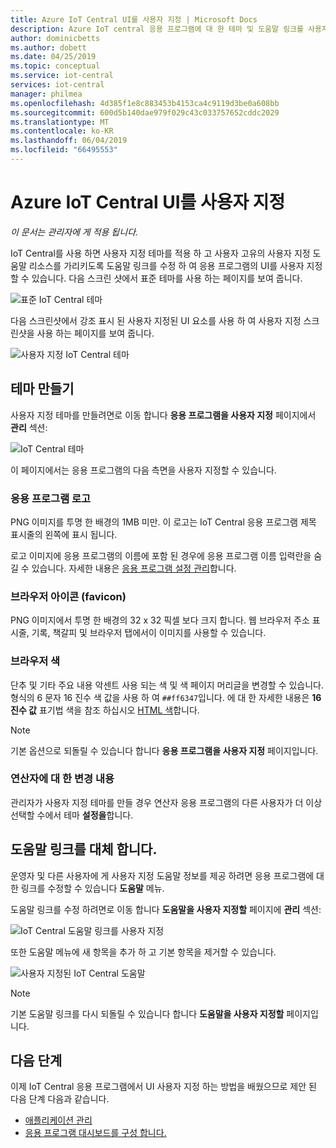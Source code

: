 ```yaml
---
title: Azure IoT Central UI를 사용자 지정 | Microsoft Docs
description: Azure IoT central 응용 프로그램에 대 한 테마 및 도움말 링크를 사용자 지정 하는 방법
author: dominicbetts
ms.author: dobett
ms.date: 04/25/2019
ms.topic: conceptual
ms.service: iot-central
services: iot-central
manager: philmea
ms.openlocfilehash: 4d385f1e8c883453b4153ca4c9119d3be0a608bb
ms.sourcegitcommit: 600d5b140dae979f029c43c033757652cddc2029
ms.translationtype: MT
ms.contentlocale: ko-KR
ms.lasthandoff: 06/04/2019
ms.locfileid: "66495553"
---
```

# <a name="customize-the-azure-iot-central-ui"></a>Azure IoT Central UI를 사용자 지정 

*이 문서는 관리자에 게 적용 됩니다.*

IoT Central를 사용 하면 사용자 지정 테마를 적용 하 고 사용자 고유의 사용자 지정 도움말 리소스를 가리키도록 도움말 링크를 수정 하 여 응용 프로그램의 UI를 사용자 지정할 수 있습니다. 다음 스크린 샷에서 표준 테마를 사용 하는 페이지를 보여 줍니다.

![표준 IoT Central 테마](./media/howto-customize-ui/standard-ui.png)

다음 스크린샷에서 강조 표시 된 사용자 지정된 UI 요소를 사용 하 여 사용자 지정 스크린샷을 사용 하는 페이지를 보여 줍니다.

![사용자 지정 IoT Central 테마](./media/howto-customize-ui/themed-ui.png)

## <a name="create-theme"></a>테마 만들기

사용자 지정 테마를 만들려면로 이동 합니다 **응용 프로그램을 사용자 지정** 페이지에서 **관리** 섹션:

![IoT Central 테마](./media/howto-customize-ui/themes.png)

이 페이지에서는 응용 프로그램의 다음 측면을 사용자 지정할 수 있습니다.

### <a name="application-logo"></a>응용 프로그램 로고

PNG 이미지를 투명 한 배경의 1MB 미만. 이 로고는 IoT Central 응용 프로그램 제목 표시줄의 왼쪽에 표시 됩니다.

로고 이미지에 응용 프로그램의 이름에 포함 된 경우에 응용 프로그램 이름 입력란을 숨길 수 있습니다. 자세한 내용은 [응용 프로그램 설정 관리](./howto-administer.md#manage-application-settings)합니다.

### <a name="browser-icon-favicon"></a>브라우저 아이콘 (favicon)

PNG 이미지에서 투명 한 배경의 32 x 32 픽셀 보다 크지 합니다. 웹 브라우저 주소 표시줄, 기록, 책갈피 및 브라우저 탭에서이 이미지를 사용할 수 있습니다.

### <a name="browser-colors"></a>브라우저 색

단추 및 기타 주요 내용 악센트 사용 되는 색 및 색 페이지 머리글을 변경할 수 있습니다. 형식의 6 문자 16 진수 색 값을 사용 하 여 `##ff6347`입니다. 에 대 한 자세한 내용은 **16 진수 값** 표기법 색을 참조 하십시오 [HTML 색](https://www.w3schools.com/html/html_colors.asp)합니다.

> [!NOTE]
> 기본 옵션으로 되돌릴 수 있습니다 합니다 **응용 프로그램을 사용자 지정** 페이지입니다.

### <a name="changes-for-operators"></a>연산자에 대 한 변경 내용

관리자가 사용자 지정 테마를 만들 경우 연산자 응용 프로그램의 다른 사용자가 더 이상 선택할 수에서 테마 **설정을**합니다.

## <a name="replace-help-links"></a>도움말 링크를 대체 합니다.

운영자 및 다른 사용자에 게 사용자 지정 도움말 정보를 제공 하려면 응용 프로그램에 대 한 링크를 수정할 수 있습니다 **도움말** 메뉴.

도움말 링크를 수정 하려면로 이동 합니다 **도움말을 사용자 지정할** 페이지에 **관리** 섹션:

![IoT Central 도움말 링크를 사용자 지정](./media/howto-customize-ui/help-links.png)

또한 도움말 메뉴에 새 항목을 추가 하 고 기본 항목을 제거할 수 있습니다.

![사용자 지정된 IoT Central 도움말](./media/howto-customize-ui/custom-help.png)

> [!NOTE]
> 기본 도움말 링크를 다시 되돌릴 수 있습니다 합니다 **도움말을 사용자 지정할** 페이지입니다.

## <a name="next-steps"></a>다음 단계

이제 IoT Central 응용 프로그램에서 UI 사용자 지정 하는 방법을 배웠으므로 제안 된 다음 단계 다음과 같습니다.

- [애플리케이션 관리](./howto-administer.md)
- [응용 프로그램 대시보드를 구성 합니다.](./howto-configure-homepage.md)